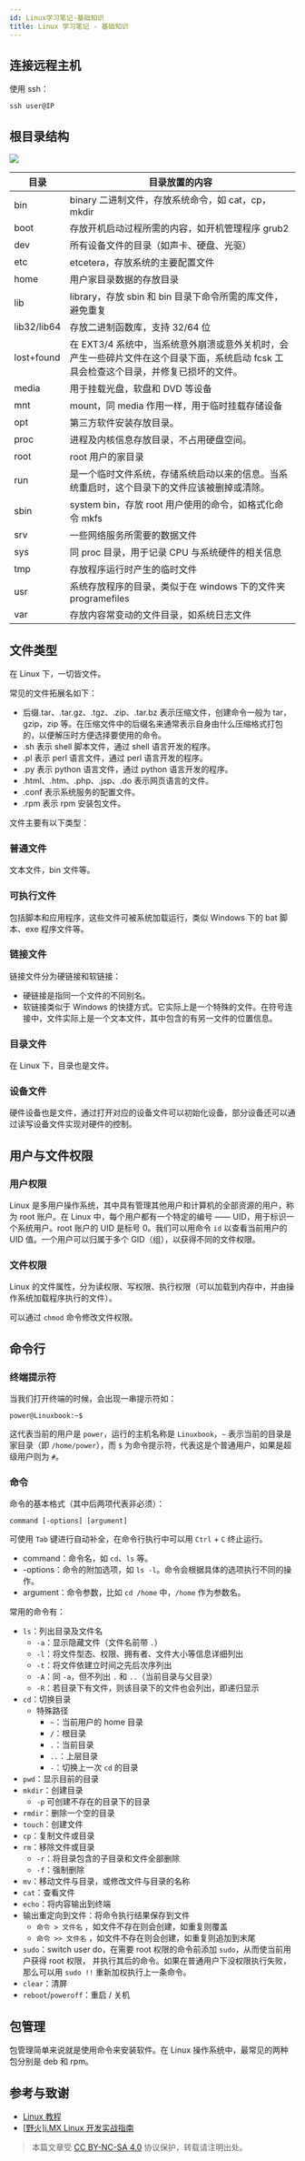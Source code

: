 ```yaml
---
id: Linux学习笔记-基础知识
title: Linux 学习笔记 - 基础知识
---
```


## 连接远程主机

使用 ssh：

```shell
ssh user@IP
```

## 根目录结构

![](https://wiki-media-1253965369.cos.ap-guangzhou.myqcloud.com/img/20211009094302.png)

| 目录        | 目录放置的内容                                                                                                                         |
| ----------- | -------------------------------------------------------------------------------------------------------------------------------------- |
| bin         | binary 二进制文件，存放系统命令，如 cat，cp，mkdir                                                                                     |
| boot        | 存放开机启动过程所需的内容，如开机管理程序 grub2                                                                                       |
| dev         | 所有设备文件的目录（如声卡、硬盘、光驱）                                                                                               |
| etc         | etcetera，存放系统的主要配置文件                                                                                                       |
| home        | 用户家目录数据的存放目录                                                                                                               |
| lib         | library，存放 sbin 和 bin 目录下命令所需的库文件，避免重复                                                                             |
| lib32/lib64 | 存放二进制函数库，支持 32/64 位                                                                                                        |
| lost+found  | 在 EXT3/4 系统中，当系统意外崩溃或意外关机时，会产生一些碎片文件在这个目录下面，系统启动 fcsk 工具会检查这个目录，并修复已损坏的文件。 |
| media       | 用于挂载光盘，软盘和 DVD 等设备                                                                                                        |
| mnt         | mount，同 media 作用一样，用于临时挂载存储设备                                                                                         |
| opt         | 第三方软件安装存放目录。                                                                                                               |
| proc        | 进程及内核信息存放目录，不占用硬盘空间。                                                                                               |
| root        | root 用户的家目录                                                                                                                      |
| run         | 是一个临时文件系统，存储系统启动以来的信息。当系统重启时，这个目录下的文件应该被删掉或清除。                                           |
| sbin        | system bin，存放 root 用户使用的命令，如格式化命令 mkfs                                                                                |
| srv         | 一些网络服务所需要的数据文件                                                                                                           |
| sys         | 同 proc 目录，用于记录 CPU 与系统硬件的相关信息                                                                                        |
| tmp         | 存放程序运行时产生的临时文件                                                                                                           |
| usr         | 系统存放程序的目录，类似于在 windows 下的文件夹 programefiles                                                                          |
| var         | 存放内容常变动的文件目录，如系统日志文件                                                                                               |

## 文件类型

在 Linux 下，一切皆文件。

常见的文件拓展名如下：

- 后缀.tar、.tar.gz、.tgz、.zip、.tar.bz 表示压缩文件，创建命令一般为 tar，gzip，zip 等。在压缩文件中的后缀名来通常表示自身由什么压缩格式打包的，以便解压时方便选择要使用的命令。
- .sh 表示 shell 脚本文件，通过 shell 语言开发的程序。
- .pl 表示 perl 语言文件，通过 perl 语言开发的程序。
- .py 表示 python 语言文件，通过 python 语言开发的程序。
- .html、.htm、.php、.jsp、.do 表示网页语言的文件。
- .conf 表示系统服务的配置文件。
- .rpm 表示 rpm 安装包文件。

文件主要有以下类型：

### 普通文件

文本文件，bin 文件等。

### 可执行文件

包括脚本和应用程序，这些文件可被系统加载运行，类似 Windows 下的 bat 脚本、exe 程序文件等。

### 链接文件

链接文件分为硬链接和软链接：

- 硬链接是指同一个文件的不同别名。
- 软链接类似于 Windows 的快捷方式。它实际上是一个特殊的文件。在符号连接中，文件实际上是一个文本文件，其中包含的有另一文件的位置信息。

### 目录文件

在 Linux 下，目录也是文件。

### 设备文件

硬件设备也是文件，通过打开对应的设备文件可以初始化设备，部分设备还可以通过读写设备文件实现对硬件的控制。

## 用户与文件权限

### 用户权限

Linux 是多用户操作系统，其中具有管理其他用户和计算机的全部资源的用户，称为 root 账户。在 Linux 中，每个用户都有一个特定的编号 —— UID，用于标识一个系统用户。root 账户的 UID 是标号 0。我们可以用命令 `id` 以查看当前用户的 UID 值。一个用户可以归属于多个 GID（组），以获得不同的文件权限。

### 文件权限

Linux 的文件属性，分为读权限、写权限、执行权限（可以加载到内存中，并由操作系统加载程序执行的文件）。

可以通过 `chmod` 命令修改文件权限。

## 命令行

### 终端提示符

当我们打开终端的时候，会出现一串提示符如：

```shell
power@Linuxbook:~$
```

这代表当前的用户是 `power`，运行的主机名称是 `Linuxbook`，`~` 表示当前的目录是家目录（即 `/home/power`），而 `$` 为命令提示符，代表这是个普通用户，如果是超级用户则为 `#`。

### 命令

命令的基本格式（其中后两项代表非必须）：

```shell
command [-options] [argument]
```

可使用 `Tab` 键进行自动补全，在命令行执行中可以用 `Ctrl` + `C` 终止运行。

- command：命令名，如 `cd`、`ls` 等。
- -options：命令的附加选项，如 `ls -l`。命令会根据具体的选项执行不同的操作。
- argument：命令参数，比如 `cd /home` 中，`/home` 作为参数名。

常用的命令有：

- `ls`：列出目录及文件名
    - `-a`：显示隐藏文件（文件名前带 `.`）
    - `-l`：将文件型态、权限、拥有者、文件大小等信息详细列出
    - `-t`：将文件依建立时间之先后次序列出
    - `-A`：同 `-a`，但不列出 `.` 和 `..`（当前目录与父目录）
    - `-R`：若目录下有文件，则该目录下的文件也会列出，即递归显示
- `cd`：切换目录
    - 特殊路径
      - `~`：当前用户的 home 目录
      - `/`：根目录
      - `.`：当前目录
      - `..`：上层目录
      - `-`：切换上一次 `cd` 的目录
- `pwd`：显示目前的目录
- `mkdir`：创建目录
    - `-p` 可创建不存在的目录下的目录
- `rmdir`：删除一个空的目录
- `touch`：创建文件
- `cp`：复制文件或目录
- `rm`：移除文件或目录
    - `-r`：将目录包含的子目录和文件全部删除
    - `-f`：强制删除
- `mv`：移动文件与目录，或修改文件与目录的名称
- `cat`：查看文件
- `echo`：将内容输出到终端
- 输出重定向到文件：将命令执行结果保存到文件
    - `命令 > 文件名` ，如文件不存在则会创建，如重复则覆盖
    - `命令 >> 文件名` ，如文件不存在则会创建，如重复则追加到末尾
- `sudo`：switch user do，在需要 root 权限的命令前添加 `sudo`，从而使当前用户获得 root 权限， 并执行其后的命令。如果在普通用户下没权限执行失败，那么可以用 `sudo !!` 重新加权执行上一条命令。
- `clear`：清屏
- `reboot`/`poweroff`：重启 / 关机

## 包管理

包管理简单来说就是使用命令来安装软件。在 Linux 操作系统中，最常见的两种包分别是 deb 和 rpm。

## 参考与致谢

- [Linux 教程](https://www.runoob.com/linux/linux-tutorial.html)
- [[野火]i.MX Linux 开发实战指南](https://doc.embedfire.com/linux/imx6/base/zh/latest/index.html)

> 本篇文章受 [CC BY-NC-SA 4.0](https://creativecommons.org/licenses/by/4.0/deed.zh) 协议保护，转载请注明出处。

